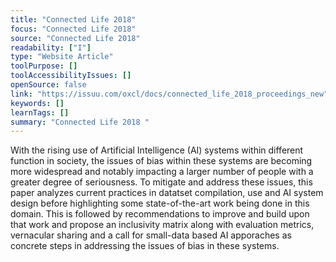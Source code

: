 ```yaml
---
title: "Connected Life 2018"
focus: "Connected Life 2018"
source: "Connected Life 2018"
readability: ["I"]
type: "Website Article"
toolPurpose: []
toolAccessibilityIssues: []
openSource: false
link: "https://issuu.com/oxcl/docs/connected_life_2018_proceedings_new"
keywords: []
learnTags: []
summary: "Connected Life 2018 "
---
```

With the rising use of Artificial Intelligence (AI) systems within different function in society, the issues of bias within these systems are becoming more widespread and notably impacting a larger number of people with a greater degree of seriousness. To mitigate and address these issues, this paper analyzes current practices in datatset compilation, use and AI system design before highlighting some state-of-the-art work being done in this domain. This is followed by recommendations to improve and build upon that work and propose an inclusivity matrix along with evaluation metrics, vernacular sharing and a call for small-data based AI apporaches as concrete steps in addressing the issues of bias in these systems. 
